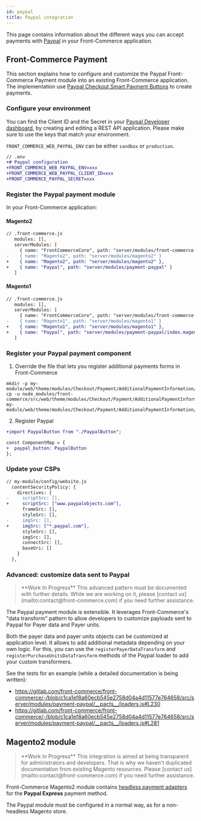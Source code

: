 ```yaml
---
id: paypal
title: Paypal integration
---
```


This page contains information about the different ways you can accept payments with [Paypal](https://paypal.com/) in your Front-Commerce application.

## Front-Commerce Payment

This section explains how to configure and customize the Paypal Front-Commerce Payment module into an existing Front-Commerce application. The implementation use [Paypal Checkout Smart Payment Buttons](https://developer.paypal.com/docs/checkout/) to create payments.

### Configure your environment

You can find the Client ID and the Secret in your [Paypal Developer dashboard](https://developer.paypal.com/developer/applications), by creating and editing a REST API application. Please make sure to use the keys that match your environment.

`FRONT_COMMERCE_WEB_PAYPAL_ENV` can be either `sandbox` or `production`.

```diff
// .env
+# Paypal configuration
+FRONT_COMMERCE_WEB_PAYPAL_ENV=xxx
+FRONT_COMMERCE_WEB_PAYPAL_CLIENT_ID=xxx
+FRONT_COMMERCE_PAYPAL_SECRET=xxx
```

### Register the Paypal payment module

In your Front-Commerce application:

#### Magento2

```diff
// .front-commerce.js
   modules: [],
   serverModules: [
     { name: "FrontCommerceCore", path: "server/modules/front-commerce-core" },
-    { name: "Magento2", path: "server/modules/magento2" }
+    { name: "Magento2", path: "server/modules/magento2" },
+    { name: "Paypal", path: "server/modules/payment-paypal" }
   ]
```

#### Magento1

```diff
// .front-commerce.js
   modules: [],
   serverModules: [
     { name: "FrontCommerceCore", path: "server/modules/front-commerce-core" },
-    { name: "Magento1", path: "server/modules/magento1" }
+    { name: "Magento1", path: "server/modules/magento1" },
+    { name: "Paypal", path: "server/modules/payment-paypal/index.magento1.js" }
   ]
```

### Register your Paypal payment component

1. Override the file that lets you register additional payments forms in Front-Commerce
```
mkdir -p my-module/web/theme/modules/Checkout/Payment/AdditionalPaymentInformation/
cp -u node_modules/front-commerce/src/web/theme/modules/Checkout/Payment/AdditionalPaymentInformation/getAdditionalDataComponent.js my-module/web/theme/modules/Checkout/Payment/AdditionalPaymentInformation/getAdditionalDataComponent.js
```
2. Register Paypal
```diff
+import PaypalButton from "./PaypalButton";

const ComponentMap = {
+  paypal_button: PaypalButton
};
```

### Update your CSPs

```diff
// my-module/config/website.js
  contentSecurityPolicy: {
    directives: {
-     scriptSrc: [],
+     scriptSrc: ["www.paypalobjects.com"],
      frameSrc: [],
      styleSrc: [],
-     imgSrc: [],
+     imgSrc: ["*.paypal.com"],
      styleSrc: [],
      imgSrc: [],
      connectSrc: [],
      baseUri: []
    }
  },
```

### Advanced: customize data sent to Paypal

<blockquote class="wip">
**Work In Progress** This advanced pattern must be documented with further details. While we are working on it, please [contact us](mailto:contact@front-commerce.com) if you need further assistance.
</blockquote>

The Paypal payment module is extensible. It leverages Front-Commerce's "data transform" pattern to allow developers to customize payloads sent to Paypal for Payer data and Payer units.

Both the payer data and payer units objects can be customized at application level. It allows to add additional metadata depending on your own logic. For this, you can use the `registerPayerDataTransform` and `registerPurchaseUnitsDataTransform` methods of the Paypal loader to add your custom transformers.

See the tests for an example (while a detailed documentation is being written):
* https://gitlab.com/front-commerce/front-commerce/-/blob/c1ca1ef8a60ecb545e2758d04a4d11577e764658/src/server/modules/payment-paypal/__pacts__/loaders.js#L230
* https://gitlab.com/front-commerce/front-commerce/-/blob/c1ca1ef8a60ecb545e2758d04a4d11577e764658/src/server/modules/payment-paypal/__pacts__/loaders.js#L281

## Magento2 module

<blockquote class="wip">
**Work In Progress** This integration is aimed at being transparent for administrators and developers. That is why we haven't duplicated documentation from existing Magento resources. Please [contact us](mailto:contact@front-commerce.com) if you need further assistance.
</blockquote>

Front-Commerce Magento2 module contains [headless payment adapters](/docs/advanced/payments/magento2-headless-payments.html) for the **Paypal Express** payment method.

The Paypal module must be configured in a normal way, as for a non-headless Magento store.